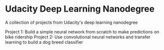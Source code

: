 # Udacity Deep Learning Nanodegree
A collection of projects from Udacity's deep learning nanodegree

Project 1: Build a simple neural network from scratch to make predictions on bike ridership
Project 2: Use convolutional neural networks and transfer learning to build a dog breed classifier
